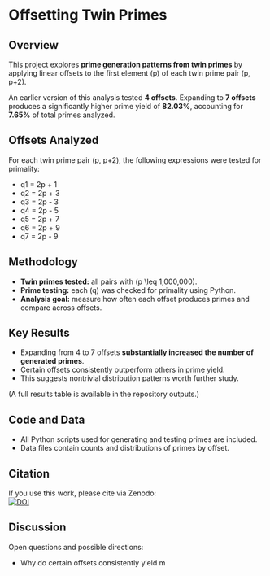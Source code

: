 # Offsetting Twin Primes  

## Overview  
This project explores **prime generation patterns from twin primes** by applying linear offsets to the first element \(p\) of each twin prime pair (p, p+2).  

An earlier version of this analysis tested **4 offsets**. Expanding to **7 offsets** produces a significantly higher prime yield of **82.03%**, accounting for **7.65%** of total primes analyzed. 

## Offsets Analyzed  
For each twin prime pair (p, p+2), the following expressions were tested for primality:  

- q1 = 2p + 1
- q2 = 2p + 3
- q3 = 2p - 3
- q4 = 2p - 5
- q5 = 2p + 7
- q6 = 2p + 9
- q7 = 2p - 9

## Methodology  
- **Twin primes tested:** all pairs with \(p \leq 1,000,000\).  
- **Prime testing:** each (q) was checked for primality using Python.  
- **Analysis goal:** measure how often each offset produces primes and compare across offsets.  

## Key Results  
- Expanding from 4 to 7 offsets **substantially increased the number of generated primes**.  
- Certain offsets consistently outperform others in prime yield.  
- This suggests nontrivial distribution patterns worth further study.  

(A full results table is available in the repository outputs.)  

## Code and Data  
- All Python scripts used for generating and testing primes are included.  
- Data files contain counts and distributions of primes by offset.  

## Citation   
If you use this work, please cite via Zenodo:  
[![DOI](https://zenodo.org/badge/DOI/10.5281/zenodo.16804729.svg)](https://doi.org/10.5281/zenodo.16804729)  

## Discussion  
Open questions and possible directions:  
- Why do certain offsets consistently yield m
